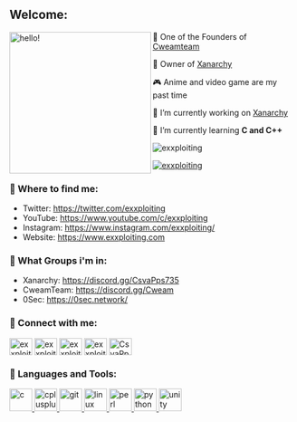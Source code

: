 ## Welcome:
<p>
  <img width="250" alt="hello!" align="left" src="https://media1.tenor.com/images/a0689c46e24fc5a5d34999af592b23f3/tenor.gif">
</p>



🍨 One of the Founders of [Cweamteam](https://discord.gg/cweam) 

🥀 Owner of [Xanarchy](https://discord.gg/CsvaPps735) 

🎮 Anime and video game are my past time

🔭 I’m currently working on [Xanarchy](https://github.com/Exxploiting/Xanarchy-Self-Bot)

🌱 I’m currently learning **C and C++**


<p align="left"> <img src="https://komarev.com/ghpvc/?username=exxploiting&label=Profile%20views&color=0e75b6&style=flat" alt="exxploiting" /> </p>

<p align="left"> <a href="https://twitter.com/exxploiting" target="blank"><img src="https://img.shields.io/twitter/follow/exxploiting?logo=twitter&style=for-the-badge" alt="exxploiting" /></a> </p>


### 💬 Where to find me:
- Twitter: https://twitter.com/exxploiting
- YouTube: https://www.youtube.com/c/exxploiting
- Instagram: https://www.instagram.com/exxploiting/
- Website: https://www.exxploiting.com


### 💬 What Groups i'm in:
- Xanarchy: https://discord.gg/CsvaPps735
- CweamTeam: https://discord.gg/Cweam
- 0Sec: https://0sec.network/

### 💬 Connect with me:
<a href="https://twitter.com/exxploiting" target="blank"><img align="center" src="https://cdn.jsdelivr.net/npm/simple-icons@3.0.1/icons/twitter.svg" alt="exxploiting" height="30" width="40" /></a>
<a href="https://linkedin.com/in/exxploiting" target="blank"><img align="center" src="https://cdn.jsdelivr.net/npm/simple-icons@3.0.1/icons/linkedin.svg" alt="exxploiting" height="30" width="40" /></a>
<a href="https://instagram.com/exxploiting" target="blank"><img align="center" src="https://cdn.jsdelivr.net/npm/simple-icons@3.0.1/icons/instagram.svg" alt="exxploiting" height="30" width="40" /></a>
<a href="https://www.youtube.com/c/exxploiting" target="blank"><img align="center" src="https://cdn.jsdelivr.net/npm/simple-icons@3.0.1/icons/youtube.svg" alt="exxploiting" height="30" width="40" /></a>
<a href="https://discord.gg/CsvaPps735" target="blank"><img align="center" src="https://cdn.jsdelivr.net/npm/simple-icons@3.0.1/icons/discord.svg" alt="CsvaPps735" height="30" width="40" /></a>
</p>

### 💬 Languages and Tools:
<p align="left"> <a href="https://www.cprogramming.com/" target="_blank"> <img src="https://devicons.github.io/devicon/devicon.git/icons/c/c-original.svg" alt="c" width="40" height="40"/> </a> <a href="https://www.w3schools.com/cpp/" target="_blank"> <img src="https://devicons.github.io/devicon/devicon.git/icons/cplusplus/cplusplus-original.svg" alt="cplusplus" width="40" height="40"/> </a> <a href="https://git-scm.com/" target="_blank"> <img src="https://www.vectorlogo.zone/logos/git-scm/git-scm-icon.svg" alt="git" width="40" height="40"/> </a> <a href="https://www.linux.org/" target="_blank"> <img src="https://devicons.github.io/devicon/devicon.git/icons/linux/linux-original.svg" alt="linux" width="40" height="40"/> </a> <a href="https://www.perl.org/" target="_blank"> <img src="https://api.iconify.design/logos-perl.svg" alt="perl" width="40" height="40"/> </a> <a href="https://www.python.org" target="_blank"> <img src="https://devicons.github.io/devicon/devicon.git/icons/python/python-original.svg" alt="python" width="40" height="40"/> </a> <a href="https://unity.com/" target="_blank"> <img src="https://www.vectorlogo.zone/logos/unity3d/unity3d-icon.svg" alt="unity" width="40" height="40"/> </a> </p>

